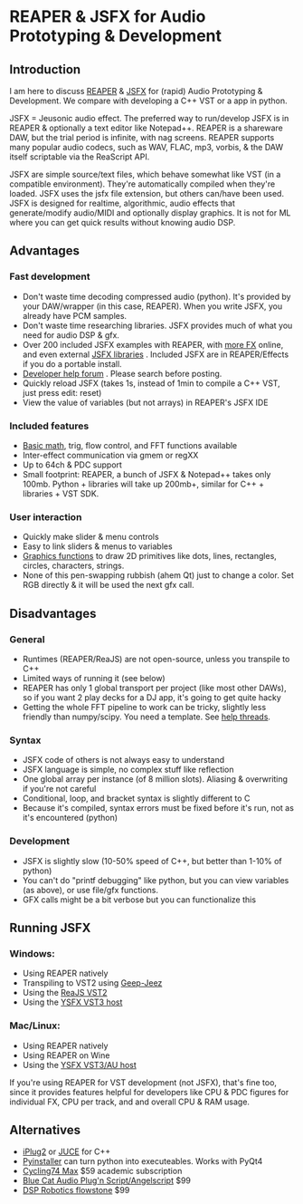 # REAPER & JSFX for Audio Prototyping & Development

Introduction
---
I am here to discuss [REAPER](https://www.reaper.fm) & [JSFX](https://www.reaper.fm/sdk/js/js.php) for (rapid) Audio Prototyping & Development. We compare with developing a C++ VST or a app in python.

JSFX = Jeusonic audio effect. The preferred way to run/develop JSFX is in REAPER & optionally a text editor like Notepad++. REAPER is a shareware DAW, but the trial period is infinite, with nag screens. REAPER supports many popular audio codecs, such as WAV, FLAC, mp3, vorbis, & the DAW itself scriptable via the ReaScript API.

JSFX are simple source/text files, which behave somewhat like VST (in a compatible environment). They're automatically compiled when they're loaded. JSFX uses the jsfx file extension, but others can/have been used. JSFX is designed for realtime, algorithmic, audio effects that generate/modify audio/MIDI and optionally display graphics. It is not for ML where you can get quick results without knowing audio DSP.

Advantages
---

### Fast development

- Don't waste time decoding compressed audio (python). It's provided by your DAW/wrapper (in this case, REAPER). When you write JSFX, you already have PCM samples.
- Don't waste time researching libraries. JSFX provides much of what you need for audio DSP & gfx.
- Over 200 included JSFX examples with REAPER, with [more FX](https://stash.reaper.fm/tag/JS-Effects) online, and even external [JSFX libraries](http://ajaxsoundstudio.com/software/cookdsp/) . Included JSFX are in REAPER/Effects if you do a portable install.
- [Developer help forum](https://forum.cockos.com/forumdisplay.php?f=3) . Please search before posting.
- Quickly reload JSFX (takes 1s, instead of 1min to compile a C++ VST, just press edit: reset)
- View the value of variables (but not arrays) in REAPER's JSFX IDE

### Included features

- [Basic math](https://www.reaper.fm/sdk/js/basiccode.php), trig, flow control, and FFT functions available
- Inter-effect communication via gmem or regXX 
- Up to 64ch & PDC support
- Small footprint: REAPER, a bunch of JSFX & Notepad++ takes only 100mb. Python + libraries will take up 200mb+, similar for C++ + libraries + VST SDK.

### User interaction

- Quickly make slider & menu controls
- Easy to link sliders & menus to variables
- [Graphics functions](https://www.reaper.fm/sdk/js/gfx.php#js_gfx) to draw 2D primitives like dots, lines, rectangles, circles, characters, strings.
- None of this pen-swapping rubbish (ahem Qt) just to change a color. Set RGB directly & it will be used the next gfx call.


Disadvantages
---

### General

- Runtimes (REAPER/ReaJS) are not open-source, unless you transpile to C++
- Limited ways of running it (see below)
- REAPER has only 1 global transport per project (like most other DAWs), so if you want 2 play decks for a DJ app, it's going to get quite hacky
- Getting the whole FFT pipeline to work can be tricky, slightly less friendly than numpy/scipy. You need a template. See [help threads](https://forum.cockos.com/showthread.php?t=238800#6).

### Syntax

- JSFX code of others is not always easy to understand
- JSFX language is simple, no complex stuff like reflection
- One global array per instance (of 8 million slots). Aliasing & overwriting if you're not careful
- Conditional, loop, and bracket syntax is slightly different to C
- Because it's compiled, syntax errors must be fixed before it's run, not as it's encountered (python)

### Development

- JSFX is slightly slow (10-50% speed of C++, but better than 1-10% of python)
- You can't do "printf debugging" like python, but you can view variables (as above), or use file/gfx functions.
- GFX calls might be a bit verbose but you can functionalize this


Running JSFX
---

### Windows:

- Using REAPER natively
- Transpiling to VST2 using [Geep-Jeez](https://github.com/derekjohnevans/Geep-Jeez)
- Using the [ReaJS VST2](https://www.reaper.fm/reaplugs)
- Using the [YSFX VST3 host](https://github.com/jpcima/ysfx)
### Mac/Linux:

- Using REAPER natively
- Using REAPER on Wine
- Using the [YSFX VST3/AU host](https://github.com/jpcima/ysfx)

If you're using REAPER for VST development (not JSFX), that's fine too, since it provides features helpful for developers like CPU & PDC figures for individual FX, CPU per track, and and overall CPU & RAM usage.

Alternatives
---
- [iPlug2](https://github.com/iplug2/iplug2) or [JUCE](https://juce.com/) for C++
- [Pyinstaller](https://www.pyinstaller.org/) can turn python into executeables. Works with PyQt4
- [Cycling74 Max](https://cycling74.com/products/max) $59 academic subscription
- [Blue Cat Audio Plug'n Script/Angelscript](https://www.bluecataudio.com/Products/Product_PlugNScript/) $99
- [DSP Robotics flowstone](http://www.dsprobotics.com/flowstone.html) $99